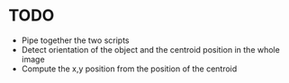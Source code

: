# TODO

- Pipe together the two scripts
- Detect orientation of the object and the centroid position in the whole image
- Compute the x,y position from the position of the centroid
